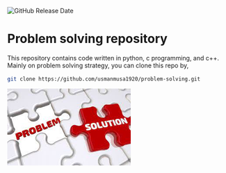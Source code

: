 
![GitHub Release Date](https://img.shields.io/github/release-date/usmanmusa1920/CSC_101_problem_solving)

# Problem solving repository

This repository contains code written in python, c programming, and c++. Mainly on problem solving strategy, you can clone this repo by,

```sh
git clone https://github.com/usmanmusa1920/problem-solving.git
```

![Problem soving](img.jpeg)
